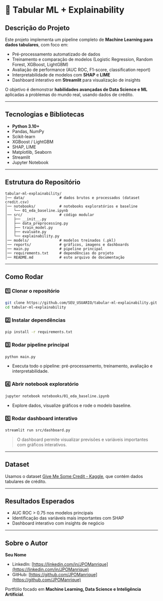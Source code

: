 # 🧮 Tabular ML + Explainability

## Descrição do Projeto
Este projeto implementa um pipeline completo de **Machine Learning para dados tabulares**, com foco em:

- Pré-processamento automatizado de dados
- Treinamento e comparação de modelos (Logistic Regression, Random Forest, XGBoost, LightGBM)
- Avaliação de performance (AUC ROC, F1-score, classification report)
- Interpretabilidade de modelos com **SHAP** e **LIME**
- Dashboard interativo em **Streamlit** para visualização de insights

O objetivo é demonstrar **habilidades avançadas de Data Science e ML** aplicadas a problemas do mundo real, usando dados de crédito.

---

## Tecnologias e Bibliotecas
- **Python 3.10+**
- Pandas, NumPy
- Scikit-learn
- XGBoost / LightGBM
- SHAP, LIME
- Matplotlib, Seaborn
- Streamlit
- Jupyter Notebook

---

## Estrutura do Repositório
```
tabular-ml-explainability/
│── data/                # dados brutos e processados (dataset credit.csv)
│── notebooks/           # notebooks exploratórios e baseline
│   └── 01_eda_baseline.ipynb
│── src/                 # código modular
│   ├── __init__.py
│   ├── data_preprocessing.py
│   ├── train_model.py
│   ├── evaluate.py
│   └── explainability.py
│── models/              # modelos treinados (.pkl)
│── reports/             # gráficos, imagens e dashboards
│── main.py              # pipeline principal
│── requirements.txt     # dependências do projeto
│── README.md            # este arquivo de documentação
```
---

## Como Rodar

### 1️⃣ Clonar o repositório
```bash
git clone https://github.com/SEU_USUARIO/tabular-ml-explainability.git
cd tabular-ml-explainability
```

### 2️⃣ Instalar dependências
```bash
pip install -r requirements.txt
```

### 3️⃣ Rodar pipeline principal
```bash
python main.py
```
- Executa todo o pipeline: pré-processamento, treinamento, avaliação e interpretabilidade.

### 4️⃣ Abrir notebook exploratório
```bash
jupyter notebook notebooks/01_eda_baseline.ipynb
```
- Explore dados, visualize gráficos e rode o modelo baseline.

### 5️⃣ Rodar dashboard interativo
```bash
streamlit run src/dashboard.py
```
> O dashboard permite visualizar previsões e variáveis importantes com gráficos interativos.

---

## Dataset
Usamos o dataset [Give Me Some Credit - Kaggle](https://www.kaggle.com/c/GiveMeSomeCredit), que contém dados tabulares de crédito.

---

## Resultados Esperados
- AUC ROC > 0.75 nos modelos principais  
- Identificação das variáveis mais importantes com SHAP  
- Dashboard interativo com insights de negócio  

---

## Sobre o Autor
**Seu Nome**  
- LinkedIn: [https://linkedin.com/in/JPOManrique](https://linkedin.com/in/JPOManrique)  
- GitHub: [https://github.com/JPOManrique](https://github.com/JPOManrique)  

Portfólio focado em **Machine Learning, Data Science e Inteligência Artificial**.